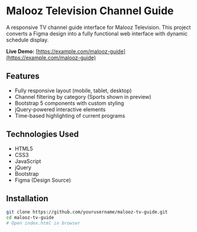 # Malooz Television Channel Guide


A responsive TV channel guide interface for Malooz Television. This project converts a Figma design into a fully functional web interface with dynamic schedule display.

**Live Demo:** [https://example.com/malooz-guide](https://example.com/malooz-guide)

## Features
- Fully responsive layout (mobile, tablet, desktop)
- Channel filtering by category (Sports shown in preview)
- Bootstrap 5 components with custom styling
- jQuery-powered interactive elements
- Time-based highlighting of current programs

## Technologies Used
- HTML5
- CSS3 
- JavaScript 
- jQuery 
- Bootstrap 
- Figma (Design Source)

## Installation
```bash
git clone https://github.com/yourusername/malooz-tv-guide.git
cd malooz-tv-guide
# Open index.html in browser
```
